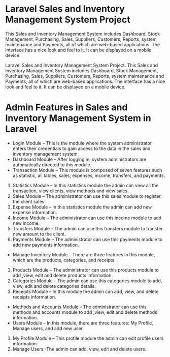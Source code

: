 # Laravel Sales and Inventory Management System Project

This Sales and Inventory Management System includes Dashboard, Stock Management, Purchasing, Sales, Suppliers, Customers, Reports, system maintenance and Payments, all of which are web-based applications. The interface has a nice look and feel to it. It can be displayed on a mobile device.

Laravel Sales and Inventory Management System Project. This Sales and Inventory Management System includes Dashboard, Stock Management, Purchasing, Sales, Suppliers, Customers, Reports, system maintenance and Payments, all of which are web-based applications. The interface has a nice look and feel to it. It can be displayed on a mobile device.

# Admin Features in Sales and Inventory Management System in Laravel

* Login Module – This is the module where the system administrator enters their credentials to gain access to the data in the sales and inventory management system.
* Dashboard Module – After logging in, system administrators are automatically directed to this module.
* Transaction Module – This module is composed of seven features such as statistic, all tables, sales, expenses, income, transfers, and payments.
1. Statistics Module – In this statistics module the admin can view all the transaction, view clients, view methods and view sales.
2. Sales Module – The administrator can use this sales module to register the client sales.
3. Expense Module – In this statistics module the admin can add new expense information.
4. Income Module – The administrator can use this income module to add new income.
5. Transfers Module – The admin can use this transfers module to transfer new amount to the client.
6. Payments Module – The administrator can use this payments module to add new payments information.

* Manage Inventory Module – There are three features in this module, which are the products, categories, and receipts.
1. Products Module – The administrator can use this products module to add ,view, edit and delete products information.
2. Categories Module – The admin can use this categories module to add, view, edit and delete categories details.
3. Receipts Module – In this module the admin can add, view, and delete receipts information.

* Methods and Accounts Module – The administrator can use this methods and accounts module to add ,view, edit and delete methods information.
* Users Module – In this module, there are three features: My Profile, Manage users, and add new user.
1. My Profile Module – This profile module the admin can edit profile users information.
2. Manage Users -The admin can add, view, edit and delete users.
